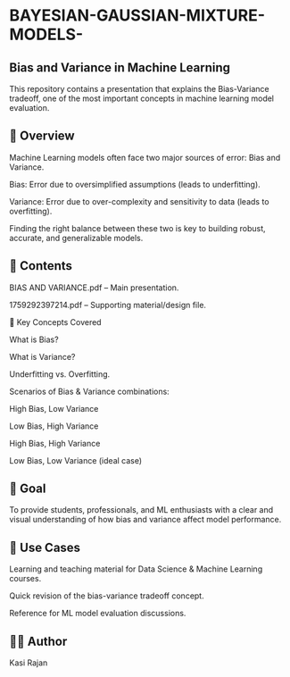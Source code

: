# BAYESIAN-GAUSSIAN-MIXTURE-MODELS-

Bias and Variance in Machine Learning
-
This repository contains a presentation that explains the Bias-Variance tradeoff, one of the most important concepts in machine learning model evaluation.

📖 Overview
-
Machine Learning models often face two major sources of error: Bias and Variance.

Bias: Error due to oversimplified assumptions (leads to underfitting).

Variance: Error due to over-complexity and sensitivity to data (leads to overfitting).

Finding the right balance between these two is key to building robust, accurate, and generalizable models.

📂 Contents
-
BIAS AND VARIANCE.pdf – Main presentation.

1759292397214.pdf – Supporting material/design file.

🔑 Key Concepts Covered

What is Bias?

What is Variance?

Underfitting vs. Overfitting.

Scenarios of Bias & Variance combinations:

High Bias, Low Variance

Low Bias, High Variance

High Bias, High Variance

Low Bias, Low Variance (ideal case)

🎯 Goal
-
To provide students, professionals, and ML enthusiasts with a clear and visual understanding of how bias and variance affect model performance.

🚀 Use Cases
-
Learning and teaching material for Data Science & Machine Learning courses.

Quick revision of the bias-variance tradeoff concept.

Reference for ML model evaluation discussions.

👨‍💻 Author
-
Kasi Rajan

